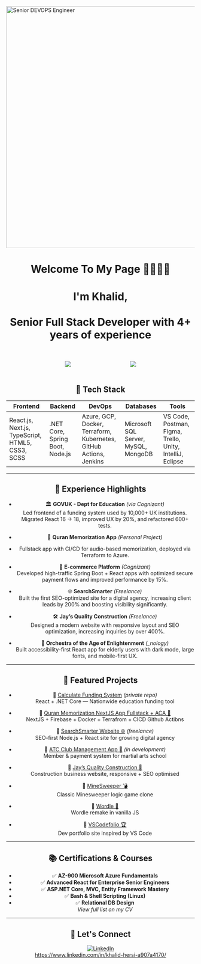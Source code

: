 <!-- ![banner](https://user-images.githubusercontent.com/84135155/162960201-49f2a60f-b6ec-44ee-bb26-bb0c3842f627.png) -->

<img width="1604" height="644" alt="Senior DEVOPS Engineer" src="https://github.com/user-attachments/assets/534b595e-2a5a-48c1-99e8-0b34ff54c0b7" />

<h1 align="center">
Welcome To My Page 👋👋👋👋
</h1>  

<div align="center">
<h1 align="center">
I'm Khalid,<br><br>
Senior Full Stack Developer with 4+ years of experience
</h1>
<br><br>

<div align="center">
  <div style="display: flex; align-items: flex-start; justify-content: space-evenly;">
    <img src="https://github-readme-stats.vercel.app/api?username=khalidhersi&show_icons=true&theme=monokai&bg_color=131313" />
    <img src="https://github-readme-stats.vercel.app/api/top-langs/?username=khalidhersi&layout=compact&show_icons=true&title_color=ffffff&icon_color=34abeb&text_color=daf7dc&bg_color=151515" />
  </div>
</div>

<br>

## 🔧 Tech Stack

| Frontend | Backend | DevOps | Databases | Tools |
|----------|---------|--------|-----------|-------|
| React.js, Next.js, TypeScript, HTML5, CSS3, SCSS | .NET Core, Spring Boot, Node.js | Azure, GCP, Docker, Terraform, Kubernetes, GitHub Actions, Jenkins | Microsoft SQL Server, MySQL, MongoDB | VS Code, Postman, Figma, Trello, Unity, IntelliJ, Eclipse |

---

## 🚀 Experience Highlights

- 🏛️ **GOVUK - Dept for Education** *(via Cognizant)*  
  Led frontend of a funding system used by 10,000+ UK institutions. Migrated React 16 → 18, improved UX by 20%, and refactored 600+ tests.

- 📿 **Quran Memorization App**  *(Personal Project)*
- Fullstack app with CI/CD for audio-based memorization, deployed via Terraform to Azure.

- 🛒 **E-commerce Platform** *(Cognizant)*  
  Developed high-traffic Spring Boot + React apps with optimized secure payment flows and improved performance by 15%.

- 🌐 **SearchSmarter** *(Freelance)*  
  Built the first SEO-optimized site for a digital agency, increasing client leads by 200% and boosting visibility significantly.

- 🛠️ **Jay’s Quality Construction** *(Freelance)*  
  Designed a modern website with responsive layout and SEO optimization, increasing inquiries by over 400%.

- 🎻 **Orchestra of the Age of Enlightenment** *(_nology)*  
  Built accessibility-first React app for elderly users with dark mode, large fonts, and mobile-first UX.

---

## 📌 Featured Projects

- 🔹 [Calculate Funding System](https://github.com/khalidhersi) *(private repo)*  
  React + .NET Core — Nationwide education funding tool

- 🔹 [Quran Memorization NextJS App Fullstack + ACA  🎥](https://github.com/khalidhersi/quran-memorization)  
  NextJS + Firebase + Docker + Terrafrom + CICD Github Actibns

- 🔹 [SearchSmarter Website 🌐](https://github.com/khalidhersi) *(freelance)*  
  SEO-first Node.js + React site for growing digital agency

- 🔹 [ATC Club Management App 🥋](https://github.com/khalidhersi) *(in development)*  
  Member & payment system for martial arts school

- 🔹 [Jay’s Quality Construction 🔨](https://github.com/khalidhersi/JQC-website)  
  Construction business website, responsive + SEO optimised

- 🔹 [MineSweeper 💣](https://github.com/khalidhersi/MineSweeper)  
  Classic Minesweeper logic game clone

- 🔹 [Wordle 🥉](https://github.com/khalidhersi/wordle)  
  Wordle remake in vanilla JS

- 🔹 [VSCodefolio 🏆](https://github.com/khalidhersi/vscodefolio)  
  Dev portfolio site inspired by VS Code

---

## 📚 Certifications & Courses

- ✅ **AZ-900 Microsoft Azure Fundamentals**
- ✅ **Advanced React for Enterprise Senior Engineers**
- ✅ **ASP.NET Core, MVC, Entity Framework Mastery**
- ✅ **Bash & Shell Scripting (Linux)**
- ✅ **Relational DB Design**  
*View full list on my CV*

---

## 🔗 Let's Connect

[![LinkedIn](https://cdn.svgporn.com/logos/linkedin.svg)](https://www.linkedin.com/in/khalid-hersi-a907a4170/)  
https://www.linkedin.com/in/khalid-hersi-a907a4170/

